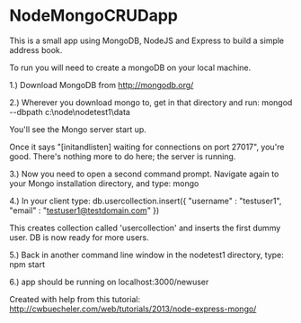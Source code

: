 NodeMongoCRUDapp
================

This is a small app using MongoDB, NodeJS and Express to build a simple address book.



To run you will need to create a mongoDB on your local machine.

1.) Download MongoDB from http://mongodb.org/ 

2.) Wherever you download mongo to, get in that directory and run: mongod --dbpath c:\node\nodetest1\data

  You'll see the Mongo server start up.
  
  Once it says "[initandlisten] waiting for connections on port 27017", you're good. There's nothing more to do here; the server is running. 

3.) Now you need to open a second command prompt. Navigate again to your Mongo installation directory, and type: mongo

4.) In your client type:  db.usercollection.insert({ "username" : "testuser1", "email" : "testuser1@testdomain.com" })

  This creates collection called 'usercollection' and inserts the first dummy user. DB is now ready for more users.
  
5.) Back in another command line window in the nodetest1 directory, type: npm start

6.) app should be running on localhost:3000/newuser


Created with help from this tutorial: http://cwbuecheler.com/web/tutorials/2013/node-express-mongo/
